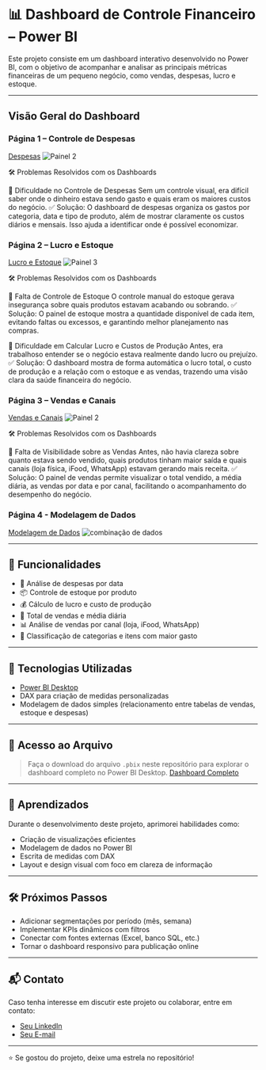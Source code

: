 # 📊 Dashboard de Controle Financeiro – Power BI

Este projeto consiste em um dashboard interativo desenvolvido no Power BI, com o objetivo de acompanhar e analisar as principais métricas financeiras de um pequeno negócio, como vendas, despesas, lucro e estoque.

---

## Visão Geral do Dashboard

### Página 1 – Controle de Despesas
[Despesas](https://github.com/Warvince/repository-WL/blob/main/Painel%202.png)
![Painel 2](https://github.com/user-attachments/assets/06dd8070-2e4f-42f2-becc-ecf076c5b139)

🛠️ Problemas Resolvidos com os Dashboards

🔸 Dificuldade no Controle de Despesas
Sem um controle visual, era difícil saber onde o dinheiro estava sendo gasto e quais eram os maiores custos do negócio.
✅ Solução: O dashboard de despesas organiza os gastos por categoria, data e tipo de produto, além de mostrar claramente os custos diários e mensais. Isso ajuda a identificar onde é possível economizar.



### Página 2 – Lucro e Estoque
[Lucro e Estoque](https://github.com/Warvince/repository-WL/blob/main/Painel%203.png)
![Painel 3](https://github.com/user-attachments/assets/8a9c5b11-216d-4860-b697-03368e4ddea5)

🛠️ Problemas Resolvidos com os Dashboards

🔸 Falta de Controle de Estoque
O controle manual do estoque gerava insegurança sobre quais produtos estavam acabando ou sobrando.
✅ Solução: O painel de estoque mostra a quantidade disponível de cada item, evitando faltas ou excessos, e garantindo melhor planejamento nas compras.

🔸 Dificuldade em Calcular Lucro e Custos de Produção
Antes, era trabalhoso entender se o negócio estava realmente dando lucro ou prejuízo.
✅ Solução: O dashboard mostra de forma automática o lucro total, o custo de produção e a relação com o estoque e as vendas, trazendo uma visão clara da saúde financeira do negócio.

### Página 3 – Vendas e Canais
[Vendas e Canais](https://github.com/Warvince/repository-WL/blob/main/Painel%201.png)
![Painel 2](https://github.com/user-attachments/assets/4a0f9df8-6746-4f58-8b3e-7fa2558f92ea)

🛠️ Problemas Resolvidos com os Dashboards

🔸 Falta de Visibilidade sobre as Vendas
Antes, não havia clareza sobre quanto estava sendo vendido, quais produtos tinham maior saída e quais canais (loja física, iFood, WhatsApp) estavam gerando mais receita.
✅ Solução: O painel de vendas permite visualizar o total vendido, a média diária, as vendas por data e por canal, facilitando o acompanhamento do desempenho do negócio.


### Página 4 - Modelagem de Dados

[Modelagem de Dados](https://github.com/Warvince/repository-WL/blob/main/combina%C3%A7%C3%A3o%20de%20dados.png)
![combinação de dados](https://github.com/user-attachments/assets/03bd591b-01b3-42fa-89c7-2367b89d01d4)


---

## 📌 Funcionalidades

- 📅 Análise de despesas por data
- 📦 Controle de estoque por produto
- 💰 Cálculo de lucro e custo de produção
- 🛒 Total de vendas e média diária
- 📊 Análise de vendas por canal (loja, iFood, WhatsApp)
- 📌 Classificação de categorias e itens com maior gasto

---

## 🚀 Tecnologias Utilizadas

- [Power BI Desktop](https://powerbi.microsoft.com/)
- DAX para criação de medidas personalizadas
- Modelagem de dados simples (relacionamento entre tabelas de vendas, estoque e despesas)

---

## 📁 Acesso ao Arquivo

> Faça o download do arquivo `.pbix` neste repositório para explorar o dashboard completo no Power BI Desktop.
> [Dashboard Completo](https://github.com/Warvince/repository-WL/blob/main/Controle%20financeiro.pbix)

---

## 🧠 Aprendizados

Durante o desenvolvimento deste projeto, aprimorei habilidades como:
- Criação de visualizações eficientes
- Modelagem de dados no Power BI
- Escrita de medidas com DAX
- Layout e design visual com foco em clareza de informação

---

## 🛠️ Próximos Passos

- Adicionar segmentações por período (mês, semana)
- Implementar KPIs dinâmicos com filtros
- Conectar com fontes externas (Excel, banco SQL, etc.)
- Tornar o dashboard responsivo para publicação online

---

## 📬 Contato

Caso tenha interesse em discutir este projeto ou colaborar, entre em contato:

- [Seu LinkedIn](www.linkedin.com/in/wallaceribeiro95)
- [Seu E-mail](mailto:wallaceribeiro.dspro@gmail.com)

---

⭐ Se gostou do projeto, deixe uma estrela no repositório!
